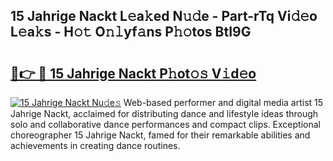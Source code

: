## 15 Jahrige Nackt L𝚎a𝚔ed N𝚞𝚍e - Part-rTq Vi𝚍𝚎o L𝚎a𝚔s - H𝚘𝚝 O𝚗𝚕yf𝚊ns P𝚑𝚘tos BtI9G

# <h2><a href="http://kfe7rp2.oniu.top/?m=15+Jahrige+Nackt">🔗👉 🔴 15 Jahrige Nackt P𝚑ot𝚘𝚜 V𝚒d𝚎o</a></h2>

[![15 Jahrige Nackt Nu𝚍e𝚜](https://i.imgur.com/0qMVB7G.gif)](http://kfe7rp2.oniu.top/?m=15+Jahrige+Nackt)
Web-based performer and digital media artist 15 Jahrige Nackt, acclaimed for distributing dance and lifestyle ideas through solo and collaborative dance performances and compact clips. Exceptional choreographer 15 Jahrige Nackt, famed for their remarkable abilities and achievements in creating dance routines.  
